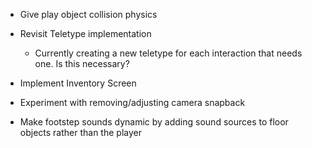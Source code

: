 - Give play object collision physics

- Revisit Teletype implementation
	- Currently creating a new teletype for each interaction that needs one. Is this necessary?

- Implement Inventory Screen

- Experiment with removing/adjusting camera snapback

- Make footstep sounds dynamic by adding sound sources to floor objects rather than the player



